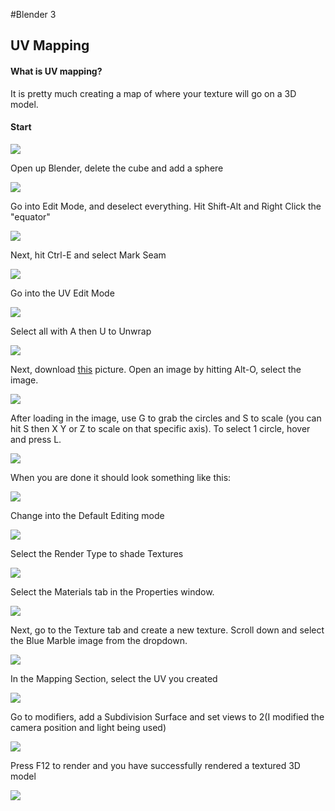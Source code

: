 #Blender 3
## UV Mapping
####  What is UV mapping?
It is pretty much creating a map of where your texture will go on a 3D model.
#### Start
![](start.png)

Open up Blender, delete the cube and add a sphere

![](sphere.PNG)

Go into Edit Mode, and deselect everything. Hit Shift-Alt and Right Click the "equator"

![](shiftaltrightlclick.PNG)

Next, hit Ctrl-E and select Mark Seam

![](ctrlemarkseam.PNG)

Go into the UV Edit Mode

![](UVeditmode.PNG)

Select all with A then U to Unwrap

![](actrlu.PNG)

Next, download <a href="http://upload.wikimedia.org/wikipedia/commons/1/1c/BlueMarble-2001-2002.jpg">this</a> picture. Open an image by hitting Alt-O, select the image.

![](openimage.PNG)

After loading in the image, use G to grab the circles and S to scale (you can hit S then X Y or Z to scale on that specific axis). To select 1 circle, hover and press L.

![](loaded.PNG)

When you are done it should look something like this:

![](grabscale.PNG)

Change into the Default Editing mode

![](Change.PNG)

Select the Render Type to shade Textures

![](rendertype.PNG)

Select the Materials tab in the Properties window.

![](newmaterial.PNG)

Next, go to the Texture tab and create a new texture. Scroll down and select the Blue Marble image from the dropdown.

![](newtexture.PNG)

In the Mapping Section, select the UV you created

![](mappinguv.PNG)

Go to modifiers, add a Subdivision Surface and set views to 2(I modified the camera position and light being used)

![](subdivide.PNG)

Press F12 to render and you have successfully rendered a textured 3D model

![](f12.PNG)
































